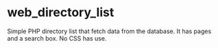 # web_directory_list
Simple PHP directory list that fetch data from the database. It has pages and a search box. No CSS has use.
